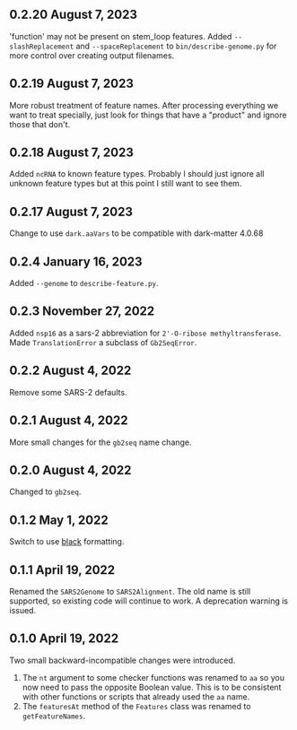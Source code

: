 ## 0.2.20 August 7, 2023

'function' may not be present on stem_loop features. Added
`--slashReplacement` and `--spaceReplacement` to `bin/describe-genome.py`
for more control over creating output filenames.

## 0.2.19 August 7, 2023

More robust treatment of feature names. After processing everything we want
to treat specially, just look for things that have a "product" and ignore
those that don't.

## 0.2.18 August 7, 2023

Added `ncRNA` to known feature types. Probably I should just ignore all
unknown feature types but at this point I still want to see them.

## 0.2.17 August 7, 2023

Change to use `dark.aaVars` to be compatible with dark-matter 4.0.68

## 0.2.4 January 16, 2023

Added `--genome` to `describe-feature.py`.

## 0.2.3 November 27, 2022

Added `nsp16` as a sars-2 abbreviation for `2'-O-ribose
methyltransferase`. Made `TranslationError` a subclass of `Gb2SeqError`.

## 0.2.2 August 4, 2022

Remove some SARS-2 defaults.

## 0.2.1 August 4, 2022

More small changes for the `gb2seq` name change.

## 0.2.0 August 4, 2022

Changed to `gb2seq`.

## 0.1.2 May 1, 2022

Switch to use [black](https://black.readthedocs.io/en/stable/index.html) formatting.

## 0.1.1 April 19, 2022

Renamed the `SARS2Genome` to `SARS2Alignment`. The old name is still
supported, so existing code will continue to work. A deprecation warning is
issued.

## 0.1.0 April 19, 2022

Two small backward-incompatible changes were introduced.

1. The `nt` argument to some checker functions was renamed to `aa` so you
   now need to pass the opposite Boolean value. This is to be consistent
   with other functions or scripts that already used the `aa` name.
1. The `featuresAt` method of the `Features` class was renamed to
   `getFeatureNames`.
